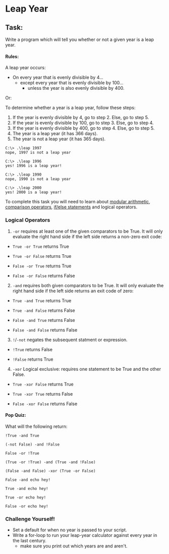 # Leap Year

## Task:

Write a program which will tell you whether or not a given year is a leap year.
#### Rules:

A leap year occurs:
- On every year that is evenly divisible by 4...
  - except every year that is evenly divisible by 100...
    - unless the year is also evenly divisible by 400.

Or:

To determine whether a year is a leap year, follow these steps:

1. If the year is evenly divisible by 4, go to step 2. Else, go to step 5.
2. If the year is evenly divisible by 100, go to step 3. Else, go to step 4.
3. If the year is evenly divisible by 400, go to step 4. Else, go to step 5.
4. The year is a leap year (it has 366 days).
5. The year is not a leap year (it has 365 days).
```
C:\> .\leap 1997
nope, 1997 is not a leap year

C:\> .\leap 1996
yes! 1996 is a leap year!

C:\> .\leap 1990
nope, 1990 is not a leap year

C:\> .\leap 2000
yes! 2000 is a leap year!
```

To complete this task you will need to learn about [modular arithmetic](https://betterexplained.com/articles/fun-with-modular-arithmetic/),
[comparison operators](http://ss64.com/ps/syntax-compare.html), [if/else statements](https://blog.udemy.com/powershell-if-else/) and logical operators.

### Logical Operators
1. `-or` requires at least one of the given comparators to be True. It will only evaluate the right hand side
if the left side returns a non-zero exit code:

  - `True -or True` returns True

 - `True -or False` returns True

 - `False -or True` returns True

 - `False -or False` returns False

2. `-and` requires both given comparators to be True. It will only evaluate the right hand side if the left side
returns an exit code of zero:

  - `True -and True` returns True

  - `True -and False` returns False

  - `False -and True` returns False

  - `False -and False` returns False

3. `!`/`-not` negates the subsequent statment or expression.

  - `!True` returns False

  - `!False` returns True

4. `-xor` Logical exclusive: requires one statement to be True and the other False.

  - `True -xor False` returns True

  - `True -xor True` returns False

  - `False -xor False` returns False

#### Pop Quiz:

What will the following return:
```
!True -and True

(-not False) -and !False

False -or !True

(True -or !True) -and (True -and !False)

(False -and False) -xor (True -or False)

False -and echo hey!

True -and echo hey!

True -or echo hey!

False -or echo hey!
```

### Challenge Yourself!
- Set a default for when no year is passed to your script.
- Write a for-loop to run your leap-year calculator against every year in the last century.
  - make sure you print out which years are and aren't.
